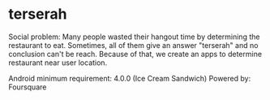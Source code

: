 # terserah


Social problem: Many people wasted their hangout time by determining the restaurant to eat. Sometimes, all of them give an answer "terserah" and no conclusion can't be reach. Because of that, we create an apps to determine restaurant near user location.


Android minimum requirement: 4.0.0 (Ice Cream Sandwich)
Powered by: Foursquare
